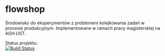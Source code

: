 # flowshop
Środowisko do eksperymentów z problemem kolejkowania zadań w procesie produkcyjnym. Implementowane w ramach pracy magisterskiej na AGH UST.

Status projektu:<br>
[![Build Status](https://travis-ci.org/DcortezMeleth/flowshop.svg?branch=master)](https://travis-ci.org/DcortezMeleth/flowshop)
